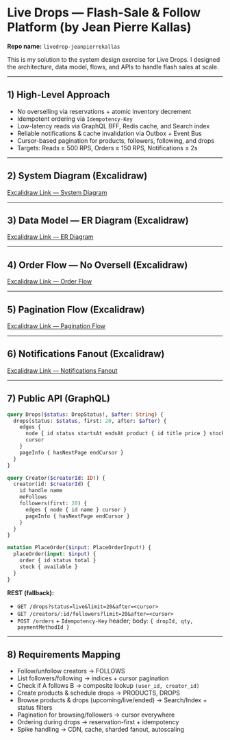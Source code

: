 # Live Drops — Flash-Sale & Follow Platform (by Jean Pierre Kallas)

**Repo name:** `livedrop-jeanpierrekallas`  

This is my solution to the system design exercise for Live Drops. I designed the architecture, data model, flows, and APIs to handle flash sales at scale.

---

## 1) High-Level Approach

- No overselling via reservations + atomic inventory decrement  
- Idempotent ordering via `Idempotency-Key`  
- Low-latency reads via GraphQL BFF, Redis cache, and Search index  
- Reliable notifications & cache invalidation via Outbox + Event Bus  
- Cursor-based pagination for products, followers, following, and drops  
- Targets: Reads ≥ 500 RPS, Orders ≥ 150 RPS, Notifications ≤ 2s

---

## 2) System Diagram (Excalidraw)

[Excalidraw Link — System Diagram](https://excalidraw.com)

---

## 3) Data Model — ER Diagram (Excalidraw)

[Excalidraw Link — ER Diagram](https://excalidraw.com)

---

## 4) Order Flow — No Oversell (Excalidraw)

[Excalidraw Link — Order Flow](https://excalidraw.com)

---

## 5) Pagination Flow (Excalidraw)

[Excalidraw Link — Pagination Flow](https://excalidraw.com)

---

## 6) Notifications Fanout (Excalidraw)

[Excalidraw Link — Notifications Fanout](https://excalidraw.com)

---

## 7) Public API (GraphQL)

```graphql
query Drops($status: DropStatus!, $after: String) {
  drops(status: $status, first: 20, after: $after) {
    edges {
      node { id status startsAt endsAt product { id title price } stock { available } }
      cursor
    }
    pageInfo { hasNextPage endCursor }
  }
}

query Creator($creatorId: ID!) {
  creator(id: $creatorId) {
    id handle name
    meFollows
    followers(first: 20) {
      edges { node { id name } cursor }
      pageInfo { hasNextPage endCursor }
    }
  }
}

mutation PlaceOrder($input: PlaceOrderInput!) {
  placeOrder(input: $input) {
    order { id status total }
    stock { available }
  }
}
```

**REST (fallback):**
- `GET /drops?status=live&limit=20&after=<cursor>`  
- `GET /creators/:id/followers?limit=20&after=<cursor>`  
- `POST /orders` + `Idempotency-Key` header; body: `{ dropId, qty, paymentMethodId }`

---

## 8) Requirements Mapping

- Follow/unfollow creators → FOLLOWS  
- List followers/following → indices + cursor pagination  
- Check if A follows B → composite lookup `(user_id, creator_id)`  
- Create products & schedule drops → PRODUCTS, DROPS  
- Browse products & drops (upcoming/live/ended) → Search/Index + status filters  
- Pagination for browsing/followers → cursor everywhere  
- Ordering during drops → reservation-first + idempotency  
- Spike handling → CDN, cache, sharded fanout, autoscaling
